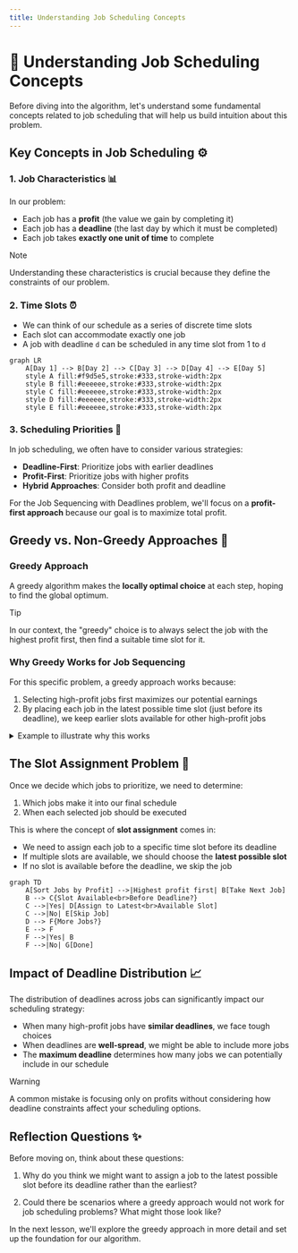 ```yaml
---
title: Understanding Job Scheduling Concepts
---
```


# 🧩 Understanding Job Scheduling Concepts

Before diving into the algorithm, let's understand some fundamental concepts related to job scheduling that will help us build intuition about this problem.

## Key Concepts in Job Scheduling ⚙️

### 1. Job Characteristics 📊

In our problem:
- Each job has a **profit** (the value we gain by completing it)
- Each job has a **deadline** (the last day by which it must be completed)
- Each job takes **exactly one unit of time** to complete

> [!NOTE]
> Understanding these characteristics is crucial because they define the constraints of our problem.

### 2. Time Slots ⏰

- We can think of our schedule as a series of discrete time slots
- Each slot can accommodate exactly one job
- A job with deadline `d` can be scheduled in any time slot from 1 to `d`

```mermaid
graph LR
    A[Day 1] --> B[Day 2] --> C[Day 3] --> D[Day 4] --> E[Day 5]
    style A fill:#f9d5e5,stroke:#333,stroke-width:2px
    style B fill:#eeeeee,stroke:#333,stroke-width:2px
    style C fill:#eeeeee,stroke:#333,stroke-width:2px
    style D fill:#eeeeee,stroke:#333,stroke-width:2px
    style E fill:#eeeeee,stroke:#333,stroke-width:2px
```

### 3. Scheduling Priorities 🎯

In job scheduling, we often have to consider various strategies:

- **Deadline-First**: Prioritize jobs with earlier deadlines
- **Profit-First**: Prioritize jobs with higher profits
- **Hybrid Approaches**: Consider both profit and deadline

For the Job Sequencing with Deadlines problem, we'll focus on a **profit-first approach** because our goal is to maximize total profit.

## Greedy vs. Non-Greedy Approaches 🔄

### Greedy Approach

A greedy algorithm makes the **locally optimal choice** at each step, hoping to find the global optimum.

> [!TIP]
> In our context, the "greedy" choice is to always select the job with the highest profit first, then find a suitable time slot for it.

### Why Greedy Works for Job Sequencing

For this specific problem, a greedy approach works because:

1. Selecting high-profit jobs first maximizes our potential earnings
2. By placing each job in the latest possible time slot (just before its deadline), we keep earlier slots available for other high-profit jobs

<details>
<summary>Example to illustrate why this works</summary>

Consider these jobs:
- Job A: Profit = $100, Deadline = Day 2
- Job B: Profit = $50, Deadline = Day 1
- Job C: Profit = $20, Deadline = Day 2

If we greedily select Job A first and place it on Day 2, then Job B on Day 1, we make $150.

If we had placed Job A on Day 1, we could only add Job C on Day 2, making $120.
</details>

## The Slot Assignment Problem 🧮

Once we decide which jobs to prioritize, we need to determine:

1. Which jobs make it into our final schedule
2. When each selected job should be executed

This is where the concept of **slot assignment** comes in:

- We need to assign each job to a specific time slot before its deadline
- If multiple slots are available, we should choose the **latest possible slot**
- If no slot is available before the deadline, we skip the job

```mermaid
graph TD
    A[Sort Jobs by Profit] -->|Highest profit first| B[Take Next Job]
    B --> C{Slot Available<br>Before Deadline?}
    C -->|Yes| D[Assign to Latest<br>Available Slot]
    C -->|No| E[Skip Job]
    D --> F{More Jobs?}
    E --> F
    F -->|Yes| B
    F -->|No| G[Done]
```

## Impact of Deadline Distribution 📈

The distribution of deadlines across jobs can significantly impact our scheduling strategy:

- When many high-profit jobs have **similar deadlines**, we face tough choices
- When deadlines are **well-spread**, we might be able to include more jobs
- The **maximum deadline** determines how many jobs we can potentially include in our schedule

> [!WARNING]
> A common mistake is focusing only on profits without considering how deadline constraints affect your scheduling options.

## Reflection Questions ✨

Before moving on, think about these questions:

1. Why do you think we might want to assign a job to the latest possible slot before its deadline rather than the earliest?

2. Could there be scenarios where a greedy approach would not work for job scheduling problems? What might those look like?

In the next lesson, we'll explore the greedy approach in more detail and set up the foundation for our algorithm. 